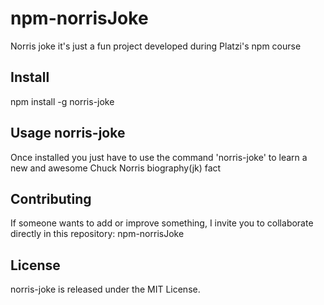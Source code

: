 # npm-norrisJoke

Norris joke it's just a fun project developed during Platzi's npm course

## Install

npm install -g norris-joke

## Usage norris-joke

Once installed you just have to use the command 'norris-joke' to learn a new and awesome Chuck Norris biography(jk) fact

## Contributing

If someone wants to add or improve something, I invite you to collaborate directly in this repository: npm-norrisJoke

## License

norris-joke is released under the MIT License.
